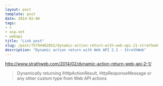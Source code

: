 ```yaml
---
layout: post
template: post
date: 2014-02-06
tags:
- c
- asp.net
- webapi
title: "Link post"
slug: /post/75794462852/dynamic-action-return-with-web-api-21-strathweb
description: "Dynamic action return with Web API 2.1 - StrathWeb"
---
```

<http://www.strathweb.com/2014/02/dynamic-action-return-web-api-2-1/>

<blockquote class="link_og_blockquote">Dynamically returning IHttpActionResult, HttpResponseMessage or any other custom type from Web API actions</blockquote>
<p></p>